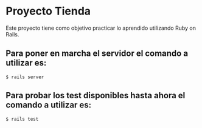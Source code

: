 # Proyecto Tienda 

Este proyecto tiene como objetivo practicar lo aprendido utilizando Ruby on Rails.


## Para poner en marcha el servidor el comando a utilizar es:
    
    $ rails server

## Para probar los test disponibles hasta ahora el comando a utilizar es:

    $ rails test
